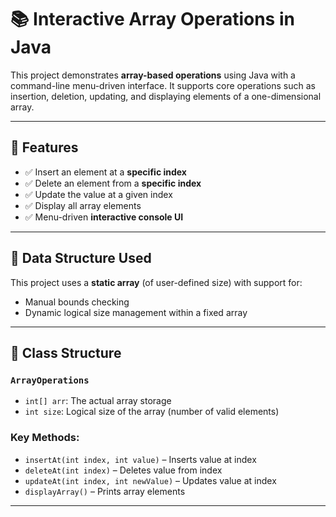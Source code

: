 # 📚 Interactive Array Operations in Java

This project demonstrates **array-based operations** using Java with a command-line menu-driven interface. It supports core operations such as insertion, deletion, updating, and displaying elements of a one-dimensional array.

---

## 🚀 Features

- ✅ Insert an element at a **specific index**
- ✅ Delete an element from a **specific index**
- ✅ Update the value at a given index
- ✅ Display all array elements
- ✅ Menu-driven **interactive console UI**

---

## 🧠 Data Structure Used

This project uses a **static array** (of user-defined size) with support for:
- Manual bounds checking
- Dynamic logical size management within a fixed array

---

## 🧩 Class Structure

### `ArrayOperations`
- `int[] arr`: The actual array storage
- `int size`: Logical size of the array (number of valid elements)

### Key Methods:
- `insertAt(int index, int value)` – Inserts value at index
- `deleteAt(int index)` – Deletes value from index
- `updateAt(int index, int newValue)` – Updates value at index
- `displayArray()` – Prints array elements

---
